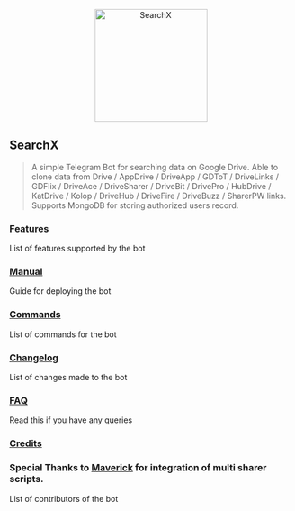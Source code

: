 <p align="center">
    <a href="https://github.com/l3v11/SearchX">
        <img width="200" src="https://cdn.dribbble.com/users/1501052/screenshots/5468049/searching_tickets.gif" alt="SearchX">
    </a>
</p>


<p align="center">

## SearchX

> A simple Telegram Bot for searching data on Google Drive. Able to clone data from Drive / AppDrive / DriveApp / GDToT / DriveLinks / GDFlix / DriveAce / DriveSharer / DriveBit / DrivePro / HubDrive / KatDrive / Kolop / DriveHub / DriveFire / DriveBuzz / SharerPW links. Supports MongoDB for storing authorized users record.

</p>


### [Features](https://github.com/l3v11/SearchX/wiki/Features)

List of features supported by the bot

### [Manual](https://github.com/l3v11/SearchX/wiki)

Guide for deploying the bot

### [Commands](https://github.com/l3v11/SearchX/wiki/Bot-Commands)

List of commands for the bot

### [Changelog](https://github.com/l3v11/SearchX/wiki/Changelog)

List of changes made to the bot

### [FAQ](https://github.com/l3v11/SearchX/wiki/Frequently-Asked-Questions)

Read this if you have any queries

### [Credits](https://github.com/l3v11/SearchX/wiki/Credits)
### Special Thanks to [Maverick](https://github.com/majnurangeela) for integration of multi sharer scripts.

List of contributors of the bot
